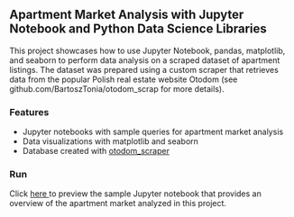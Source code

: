 ## Apartment Market Analysis with Jupyter Notebook and Python Data Science Libraries

This project showcases how to use Jupyter Notebook, pandas, matplotlib, and seaborn to perform data analysis on a scraped dataset of apartment listings. The dataset was prepared using a custom scraper that retrieves data from the popular Polish real estate website Otodom (see github.com/BartoszTonia/otodom_scrap for more details).


### Features
- Jupyter notebooks with sample queries for apartment market analysis
- Data visualizations with matplotlib and seaborn
- Database created with <a href="https://github.com/BartoszTonia/otodom_scraper">otodom_scraper</a>


### Run 

Click <a href="https://nbviewer.jupyter.org/github/BartoszTonia/otodom_notebook/blob/master/sell_apartment_overview.ipynb"> here </a> to preview the sample Jupyter notebook that provides an overview of the apartment market analyzed in this project.









